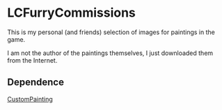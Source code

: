 # LCFurryCommissions

This is my personal (and friends) selection of images for paintings in the game.

I am not the author of the paintings themselves, I just downloaded them from the Internet.

## Dependence

[CustomPainting](https://thunderstore.io/c/lethal-company/p/Boniato/CustomPaintings/)
